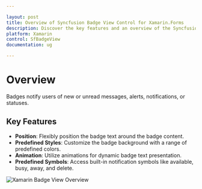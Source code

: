 ```yaml
---

layout: post
title: Overview of Syncfusion Badge View Control for Xamarin.Forms
description: Discover the key features and an overview of the Syncfusion Badge View control for Xamarin.Forms.
platform: Xamarin
control: SfBadgeView
documentation: ug

---
```


# Overview

Badges notify users of new or unread messages, alerts, notifications, or statuses.

## Key Features

- **Position**: Flexibly position the badge text around the badge content.
- **Predefined Styles**: Customize the badge background with a range of predefined colors.
- **Animation**: Utilize animations for dynamic badge text presentation.
- **Predefined Symbols**: Access built-in notification symbols like available, busy, away, and delete.

![Xamarin Badge View Overview](overview_images/overview.png)
